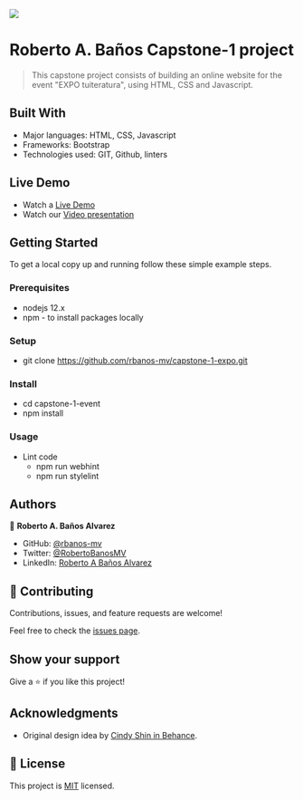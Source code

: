 ![](https://img.shields.io/badge/Microverse-blueviolet)

# Roberto A. Baños Capstone-1 project

> This capstone project consists of building an online website for the event "EXPO tuiteratura", using HTML, CSS and Javascript.

## Built With

- Major languages: HTML, CSS, Javascript
- Frameworks: Bootstrap
- Technologies used: GIT, Github, linters

## Live Demo

- Watch a [Live Demo](https://rbanos-mv.github.io/capstone-1-expo/)
- Watch our [Video presentation](https://www.loom.com/share/3d608d0e664d4fe69c66cda834efd919)

## Getting Started

To get a local copy up and running follow these simple example steps.

### Prerequisites

- nodejs 12.x
- npm - to install packages locally

### Setup

- git clone https://github.com/rbanos-mv/capstone-1-expo.git

### Install

- cd capstone-1-event
- npm install

### Usage

- Lint code
  - npm run webhint
  - npm run stylelint

## Authors

👤 **Roberto A. Baños Alvarez**

- GitHub: [@rbanos-mv](https://github.com/rbanos-mv)
- Twitter: [@RobertoBanosMV](https://twitter.com/RobertoBanosMV)
- LinkedIn: [Roberto A Baños Alvarez](https://linkedin.com/in/roberto-a-baños-alvarez-500766234)

## 🤝 Contributing

Contributions, issues, and feature requests are welcome!

Feel free to check the [issues page](../../issues/).

## Show your support

Give a ⭐️ if you like this project!

## Acknowledgments

- Original design idea by [Cindy Shin in Behance](https://www.behance.net/adagio07).

## 📝 License

This project is [MIT](./MIT.md) licensed.
